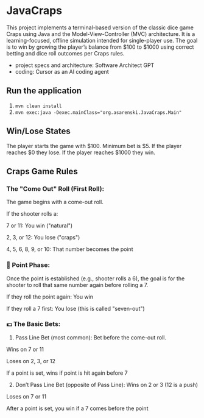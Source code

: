 # JavaCraps
This project implements a terminal-based version of the classic dice game Craps using Java and the Model-View-Controller (MVC) architecture. It is a learning-focused, offline simulation intended for single-player use. The goal is to win by growing the player’s balance from $100 to $1000 using correct betting and dice roll outcomes per Craps rules.

* project specs and architecture: Software Architect GPT 
* coding: Cursor as an AI coding agent

## Run the application
1. `mvn clean install`
1. `mvn exec:java -Dexec.mainClass="org.asarenski.JavaCraps.Main"`

## Win/Lose States
The player starts the game with $100. Minimum bet is $5. If the player reaches $0 they lose. If the player reaches $1000 they win.

## Craps Game Rules
### The "Come Out" Roll (First Roll):
The game begins with a come-out roll.

If the shooter rolls a:

7 or 11: You win ("natural")

2, 3, or 12: You lose ("craps")

4, 5, 6, 8, 9, or 10: That number becomes the point

### 🔁 Point Phase:
Once the point is established (e.g., shooter rolls a 6), the goal is for the shooter to roll that same number again before rolling a 7.

If they roll the point again: You win

If they roll a 7 first: You lose (this is called "seven-out")

### 💵 The Basic Bets:
1. Pass Line Bet (most common):
Bet before the come-out roll.

Wins on 7 or 11

Loses on 2, 3, or 12

If a point is set, wins if point is hit again before 7

2. Don’t Pass Line Bet (opposite of Pass Line):
Wins on 2 or 3 (12 is a push)

Loses on 7 or 11

After a point is set, you win if a 7 comes before the point